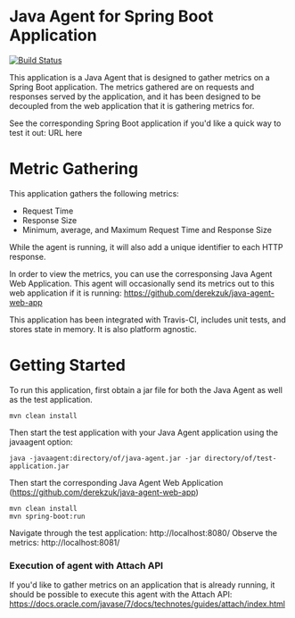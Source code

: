 # Java Agent for Spring Boot Application

[![Build Status](https://travis-ci.org/joemccann/dillinger.svg?branch=master)](https://travis-ci.org/joemccann/dillinger)

This application is a Java Agent that is designed to gather metrics on a Spring Boot application. The metrics gathered are on requests and responses served by the application, and it has been designed to be decoupled from the web application that it is gathering metrics for.

See the corresponding Spring Boot application if you'd like a quick way to test it out: URL here

# Metric Gathering
This application gathers the following metrics:
- Request Time
- Response Size
- Minimum, average, and Maximum Request Time and Response Size

While the agent is running, it will also add a unique identifier to each HTTP response.

In order to view the metrics, you can use the corresponsing Java Agent Web Application. This agent will occasionally send its metrics out to this web application if it is running: https://github.com/derekzuk/java-agent-web-app

This application has been integrated with Travis-CI, includes unit tests, and stores state in memory. It is also platform agnostic.

# Getting Started
To run this application, first obtain a jar file for both the Java Agent as well as the test application.
```
mvn clean install
```
Then start the test application with your Java Agent application using the javaagent option:
```
java -javaagent:directory/of/java-agent.jar -jar directory/of/test-application.jar
```
Then start the corresponding Java Agent Web Application (https://github.com/derekzuk/java-agent-web-app)
```
mvn clean install
mvn spring-boot:run
```
Navigate through the test application: http://localhost:8080/
Observe the metrics: http://localhost:8081/

### Execution of agent with Attach API

If you'd like to gather metrics on an application that is already running, it should be possible to execute this agent with the Attach API: https://docs.oracle.com/javase/7/docs/technotes/guides/attach/index.html
